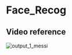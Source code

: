 # Face_Recog

## Video reference

![output_1_messi](https://user-images.githubusercontent.com/81114860/146170297-1c41373c-bd55-4480-bb5f-8591aa71981e.gif)


